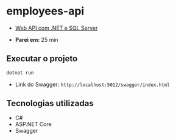 # employees-api

- [Web API com .NET e SQL Server](https://www.youtube.com/watch?v=AqmghDyWCLU)

- **Parei em:** 25 min

## Executar o projeto

```bash
dotnet run
```

- Link do Swagger: `http://localhost:5012/swagger/index.html`

## Tecnologias utilizadas

- C#
- ASP.NET Core
- Swagger